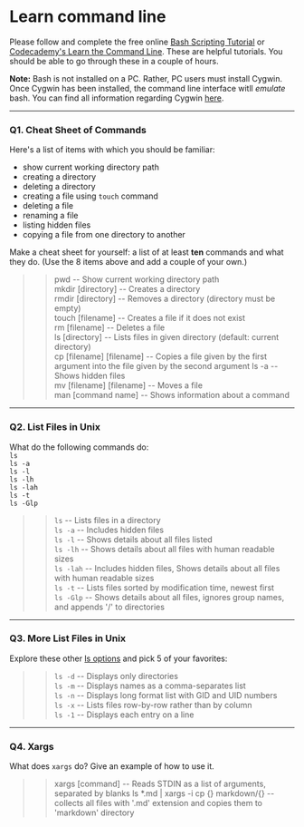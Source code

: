 # Learn command line

Please follow and complete the free online [Bash Scripting Tutorial](https://ryanstutorials.net/bash-scripting-tutorial/) or [Codecademy's Learn the Command Line](https://www.codecademy.com/learn/learn-the-command-line). These are helpful tutorials. You should be able to go through these in a couple of hours.

**Note:** Bash is not installed on a PC. Rather, PC users must install Cygwin. Once Cygwin has been installed, the command line interface witll _emulate_ bash. You can find all information regarding Cygwin [here](https://www.cygwin.com/).

---

### Q1.  Cheat Sheet of Commands  

Here's a list of items with which you should be familiar:  
* show current working directory path
* creating a directory
* deleting a directory
* creating a file using `touch` command
* deleting a file
* renaming a file
* listing hidden files
* copying a file from one directory to another

Make a cheat sheet for yourself: a list of at least **ten** commands and what they do.  (Use the 8 items above and add a couple of your own.)  

> > pwd -- Show current working directory path <br />
> > mkdir [directory] -- Creates a directory <br />
> > rmdir [directory] -- Removes a directory (directory must be empty) <br />
> > touch [filename] -- Creates a file if it does not exist <br />
> > rm [filename] -- Deletes a file <br />
> > ls [directory] -- Lists files in given directory (default: current directory) <br />
> > cp [filename] [filename] -- Copies a file given by the first argument into the file given by the second argument
> > ls -a -- Shows hidden files <br />
> > mv [filename] [filename] -- Moves a file <br />
> > man [command name] -- Shows information about a command <br />

---

### Q2.  List Files in Unix   

What do the following commands do:  
`ls`  
`ls -a`  
`ls -l`  
`ls -lh`  
`ls -lah`  
`ls -t`  
`ls -Glp`  

> > `ls` -- Lists files in a directory <br />
> > `ls -a` -- Includes hidden files <br />
> > `ls -l` -- Shows details about all files listed <br />
> > `ls -lh` -- Shows details about all files with human readable sizes <br />
> > `ls -lah` -- Includes hidden files, Shows details about all files with human readable sizes <br />
> > `ls -t` -- Lists files sorted by modification time, newest first <br />
> > `ls -Glp` -- Shows details about all files, ignores group names, and appends '/' to directories <br />

---

### Q3.  More List Files in Unix  

Explore these other [ls options](http://www.techonthenet.com/unix/basic/ls.php) and pick 5 of your favorites:

> > `ls -d` -- Displays only directories <br />
> > `ls -m` -- Displays names as a comma-separates list <br />
> > `ls -n` -- Displays long format list with GID and UID numbers <br />
> > `ls -x` -- Lists files row-by-row rather than by column <br />
> > `ls -1` -- Displays each entry on a line <br />

---

### Q4.  Xargs   

What does `xargs` do? Give an example of how to use it.

> > xargs [command]  -- Reads STDIN as a list of arguments, separated by blanks
ls *.md | xargs -i cp {} markdown/{} -- collects all files with '.md' extension and copies them to 'markdown' directory

 

